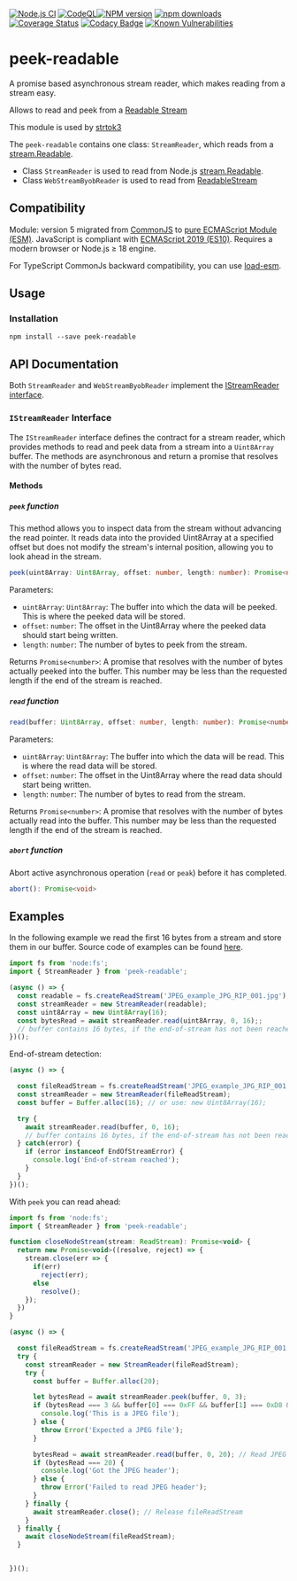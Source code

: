 [![Node.js CI](https://github.com/Borewit/peek-readable/actions/workflows/nodejs-ci.yml/badge.svg?branch=master)](https://github.com/Borewit/peek-readable/actions/workflows/nodejs-ci.yml)
[![CodeQL](https://github.com/Borewit/peek-readable/actions/workflows/github-code-scanning/codeql/badge.svg?branch=master)](https://github.com/Borewit/peek-readable/actions/workflows/github-code-scanning/codeql)[![NPM version](https://badge.fury.io/js/peek-readable.svg)](https://npmjs.org/package/peek-readable)
[![npm downloads](http://img.shields.io/npm/dm/peek-readable.svg)](https://npmcharts.com/compare/peek-readable?start=600&interval=30)
[![Coverage Status](https://coveralls.io/repos/github/Borewit/peek-readable/badge.svg?branch=master)](https://coveralls.io/github/Borewit/peek-readable?branch=master)
[![Codacy Badge](https://app.codacy.com/project/badge/Grade/d4b511481b3a4634b6ca5c0724407eb9)](https://www.codacy.com/gh/Borewit/peek-readable/dashboard?utm_source=github.com&amp;utm_medium=referral&amp;utm_content=Borewit/peek-readable&amp;utm_campaign=Badge_Grade)
[![Known Vulnerabilities](https://snyk.io/test/github/Borewit/peek-readable/badge.svg?targetFile=package.json)](https://snyk.io/test/github/Borewit/peek-readable?targetFile=package.json)

# peek-readable

A promise based asynchronous stream reader, which makes reading from a stream easy.

Allows to read and peek from a [Readable Stream](https://nodejs.org/api/stream.html#stream_readable_streams)

This module is used by [strtok3](https://github.com/Borewit/strtok3)

The `peek-readable` contains one class: `StreamReader`, which reads from a [stream.Readable](https://nodejs.org/api/stream.html#stream_class_stream_readable).

- Class `StreamReader` is used to read from Node.js [stream.Readable](https://nodejs.org/api/stream.html#stream_class_stream_readable).
- Class `WebStreamByobReader` is used to read from [ReadableStream<Uint8Array>](https://developer.mozilla.org/docs/Web/API/ReadableStream)

## Compatibility

Module: version 5 migrated from [CommonJS](https://en.wikipedia.org/wiki/CommonJS) to [pure ECMAScript Module (ESM)](https://gist.github.com/sindresorhus/a39789f98801d908bbc7ff3ecc99d99c).
JavaScript is compliant with [ECMAScript 2019 (ES10)](https://en.wikipedia.org/wiki/ECMAScript#10th_Edition_%E2%80%93_ECMAScript_2019).
Requires a modern browser or Node.js ≥ 18 engine.

For TypeScript CommonJs backward compatibility, you can use [load-esm](https://github.com/Borewit/load-esm).

## Usage

### Installation

```shell script
npm install --save peek-readable
```

## API Documentation

Both `StreamReader` and `WebStreamByobReader` implement the [IStreamReader interface](#istreamreader-interface).

### `IStreamReader` Interface

The `IStreamReader` interface defines the contract for a stream reader,
which provides methods to read and peek data from a stream into a `Uint8Array` buffer.
The methods are asynchronous and return a promise that resolves with the number of bytes read.

#### Methods

##### `peek` function
This method allows you to inspect data from the stream without advancing the read pointer.
It reads data into the provided Uint8Array at a specified offset but does not modify the stream's internal position, 
allowing you to look ahead in the stream.

```ts  
peek(uint8Array: Uint8Array, offset: number, length: number): Promise<number>
```

Parameters:
- `uint8Array`: `Uint8Array`: The buffer into which the data will be peeked.
  This is where the peeked data will be stored.
- `offset`: `number`: The offset in the Uint8Array where the peeked data should start being written.
- `length`: `number`: The number of bytes to peek from the stream.

Returns `Promise<number>`: 
A promise that resolves with the number of bytes actually peeked into the buffer. 
This number may be less than the requested length if the end of the stream is reached.

##### `read` function
```ts  
read(buffer: Uint8Array, offset: number, length: number): Promise<number>
```

Parameters:
- `uint8Array`: `Uint8Array`: The buffer into which the data will be read.
  This is where the read data will be stored.
- `offset`: `number`: The offset in the Uint8Array where the read data should start being written.
- `length`: `number`: The number of bytes to read from the stream.

Returns `Promise<number>`:
A promise that resolves with the number of bytes actually read into the buffer.
This number may be less than the requested length if the end of the stream is reached.

##### `abort` function

Abort active asynchronous operation (`read` or `peak`) before it has completed.

```ts  
abort(): Promise<void>
```

## Examples

In the following example we read the first 16 bytes from a stream and store them in our buffer.
Source code of examples can be found [here](test/examples.ts).

```js
import fs from 'node:fs';
import { StreamReader } from 'peek-readable';

(async () => {
  const readable = fs.createReadStream('JPEG_example_JPG_RIP_001.jpg');
  const streamReader = new StreamReader(readable);
  const uint8Array = new Uint8Array(16);
  const bytesRead = await streamReader.read(uint8Array, 0, 16);;
  // buffer contains 16 bytes, if the end-of-stream has not been reached
})();
```

End-of-stream detection:
```js
(async () => {

  const fileReadStream = fs.createReadStream('JPEG_example_JPG_RIP_001.jpg');
  const streamReader = new StreamReader(fileReadStream);
  const buffer = Buffer.alloc(16); // or use: new Uint8Array(16);

  try {
    await streamReader.read(buffer, 0, 16);
    // buffer contains 16 bytes, if the end-of-stream has not been reached
  } catch(error) {
    if (error instanceof EndOfStreamError) {
      console.log('End-of-stream reached');
    }
  }
})();
```

With `peek` you can read ahead:
```js
import fs from 'node:fs';
import { StreamReader } from 'peek-readable';

function closeNodeStream(stream: ReadStream): Promise<void> {
  return new Promise<void>((resolve, reject) => {
    stream.close(err => {
      if(err)
        reject(err);
      else
        resolve();
    });
  })
}

(async () => {

  const fileReadStream = fs.createReadStream('JPEG_example_JPG_RIP_001.jpg');
  try {
    const streamReader = new StreamReader(fileReadStream);
    try {
      const buffer = Buffer.alloc(20);

      let bytesRead = await streamReader.peek(buffer, 0, 3);
      if (bytesRead === 3 && buffer[0] === 0xFF && buffer[1] === 0xD8 && buffer[2] === 0xFF) {
        console.log('This is a JPEG file');
      } else {
        throw Error('Expected a JPEG file');
      }

      bytesRead = await streamReader.read(buffer, 0, 20); // Read JPEG header
      if (bytesRead === 20) {
        console.log('Got the JPEG header');
      } else {
        throw Error('Failed to read JPEG header');
      }
    } finally {
      await streamReader.close(); // Release fileReadStream
    }    
  } finally {
    await closeNodeStream(fileReadStream);
  }


})();
```
